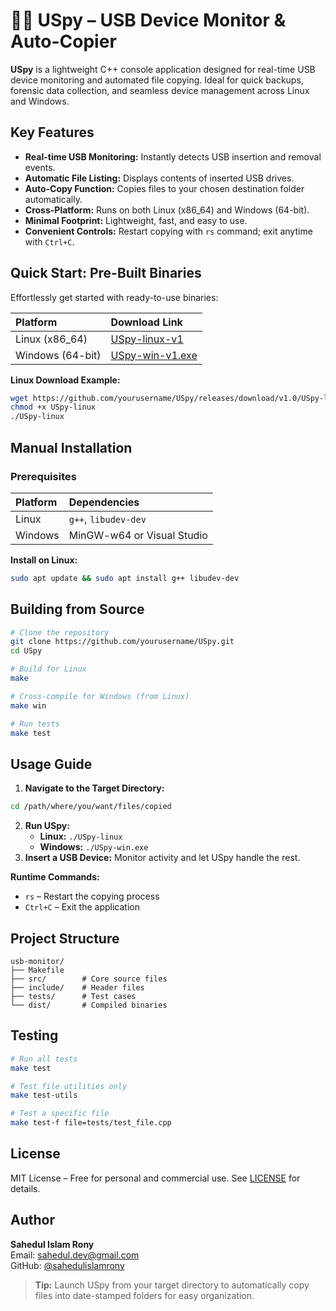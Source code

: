 # 🕵️‍♂️ USpy – USB Device Monitor \& Auto-Copier

**USpy** is a  lightweight C++ console application designed for real-time USB device monitoring and automated file copying. Ideal for quick backups, forensic data collection, and seamless device management across Linux and Windows.

## Key Features

- **Real-time USB Monitoring:** Instantly detects USB insertion and removal events.
- **Automatic File Listing:** Displays contents of inserted USB drives.
- **Auto-Copy Function:** Copies files to your chosen destination folder automatically.
- **Cross-Platform:** Runs on both Linux (x86_64) and Windows (64-bit).
- **Minimal Footprint:** Lightweight, fast, and easy to use.
- **Convenient Controls:** Restart copying with `rs` command; exit anytime with `Ctrl+C`.


## Quick Start: Pre-Built Binaries

Effortlessly get started with ready-to-use binaries:


| Platform | Download Link |
| :-- | :-- |
| Linux (x86_64) | [USpy-linux-v1](https://github.com/yourusername/USpy/releases/download/v1.0.1/USpy-linux) |
| Windows (64-bit) | [USpy-win-v1.exe](https://github.com/yourusername/USpy/releases/download/v1.0.1/USpy-win.exe) |

**Linux Download Example:**

```bash
wget https://github.com/yourusername/USpy/releases/download/v1.0/USpy-linux
chmod +x USpy-linux
./USpy-linux
```


## Manual Installation

### Prerequisites

| Platform | Dependencies |
| :-- | :-- |
| Linux | `g++`, `libudev-dev` |
| Windows | MinGW-w64 or Visual Studio |

**Install on Linux:**

```bash
sudo apt update && sudo apt install g++ libudev-dev
```


## Building from Source

```bash
# Clone the repository
git clone https://github.com/yourusername/USpy.git
cd USpy

# Build for Linux
make

# Cross-compile for Windows (from Linux)
make win

# Run tests
make test
```


## Usage Guide

1. **Navigate to the Target Directory:**

```bash
cd /path/where/you/want/files/copied
```

2. **Run USpy:**
    - **Linux:** `./USpy-linux`
    - **Windows:** `./USpy-win.exe`
3. **Insert a USB Device:** Monitor activity and let USpy handle the rest.

**Runtime Commands:**

- `rs` – Restart the copying process
- `Ctrl+C` – Exit the application


## Project Structure

```
usb-monitor/
├── Makefile
├── src/        # Core source files
├── include/    # Header files
├── tests/      # Test cases
└── dist/       # Compiled binaries
```


## Testing

```bash
# Run all tests
make test

# Test file utilities only
make test-utils

# Test a specific file
make test-f file=tests/test_file.cpp
```


## License

MIT License – Free for personal and commercial use. See [LICENSE](LICENSE) for details.

## Author

**Sahedul Islam Rony** <br/>
Email: sahedul.dev@gmail.com <br/>
GitHub: [@sahedulislamrony](https://github.com/sahedulislamrony)

> **Tip:** Launch USpy from your target directory to automatically copy files into date-stamped folders for easy organization.
